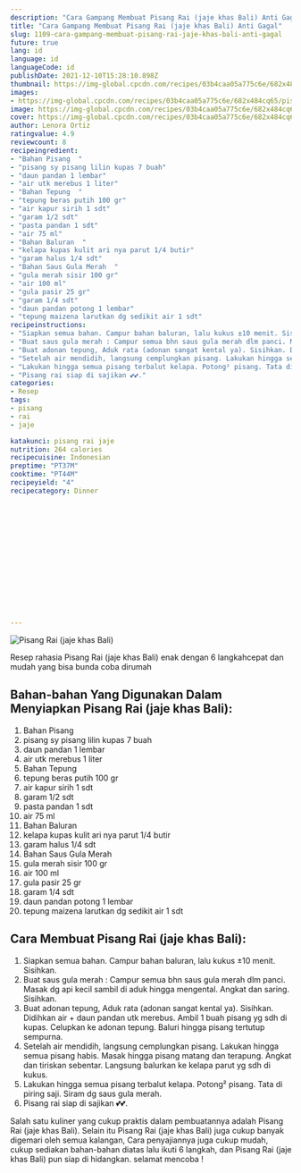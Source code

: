 ```yaml
---
description: "Cara Gampang Membuat Pisang Rai (jaje khas Bali) Anti Gagal"
title: "Cara Gampang Membuat Pisang Rai (jaje khas Bali) Anti Gagal"
slug: 1109-cara-gampang-membuat-pisang-rai-jaje-khas-bali-anti-gagal
future: true
lang: id
language: id
languageCode: id
publishDate: 2021-12-10T15:28:10.898Z 
thumbnail: https://img-global.cpcdn.com/recipes/03b4caa05a775c6e/682x484cq65/pisang-rai-jaje-khas-bali-foto-resep-utama.png
images:
- https://img-global.cpcdn.com/recipes/03b4caa05a775c6e/682x484cq65/pisang-rai-jaje-khas-bali-foto-resep-utama.png
image: https://img-global.cpcdn.com/recipes/03b4caa05a775c6e/682x484cq65/pisang-rai-jaje-khas-bali-foto-resep-utama.png
cover: https://img-global.cpcdn.com/recipes/03b4caa05a775c6e/682x484cq65/pisang-rai-jaje-khas-bali-foto-resep-utama.png
author: Lenora Ortiz
ratingvalue: 4.9
reviewcount: 8
recipeingredient:
- "Bahan Pisang  "
- "pisang sy pisang lilin kupas 7 buah"
- "daun pandan 1 lembar"
- "air utk merebus 1 liter"
- "Bahan Tepung  "
- "tepung beras putih 100 gr"
- "air kapur sirih 1 sdt"
- "garam 1/2 sdt"
- "pasta pandan 1 sdt"
- "air 75 ml"
- "Bahan Baluran  "
- "kelapa kupas kulit ari nya parut 1/4 butir"
- "garam halus 1/4 sdt"
- "Bahan Saus Gula Merah  "
- "gula merah sisir 100 gr"
- "air 100 ml"
- "gula pasir 25 gr"
- "garam 1/4 sdt"
- "daun pandan potong 1 lembar"
- "tepung maizena larutkan dg sedikit air 1 sdt"
recipeinstructions:
- "Siapkan semua bahan. Campur bahan baluran, lalu kukus ±10 menit. Sisihkan."
- "Buat saus gula merah : Campur semua bhn saus gula merah dlm panci. Masak dg api kecil sambil di aduk hingga mengental. Angkat dan saring. Sisihkan."
- "Buat adonan tepung, Aduk rata (adonan sangat kental ya). Sisihkan. Didihkan air + daun pandan utk merebus. Ambil 1 buah pisang yg sdh di kupas. Celupkan ke adonan tepung. Baluri hingga pisang tertutup sempurna."
- "Setelah air mendidih, langsung cemplungkan pisang. Lakukan hingga semua pisang habis. Masak hingga pisang matang dan terapung. Angkat dan tiriskan sebentar. Langsung balurkan ke kelapa parut yg sdh di kukus."
- "Lakukan hingga semua pisang terbalut kelapa. Potong² pisang. Tata di piring saji. Siram dg saus gula merah."
- "Pisang rai siap di sajikan 💕💕."
categories:
- Resep
tags:
- pisang
- rai
- jaje

katakunci: pisang rai jaje 
nutrition: 264 calories
recipecuisine: Indonesian
preptime: "PT37M"
cooktime: "PT44M"
recipeyield: "4"
recipecategory: Dinner


     
    
    
    
    
    
    
    
    
    
    
      
    
---
```



![Pisang Rai (jaje khas Bali)](https://img-global.cpcdn.com/recipes/03b4caa05a775c6e/682x484cq65/pisang-rai-jaje-khas-bali-foto-resep-utama.png)

Resep rahasia Pisang Rai (jaje khas Bali)  enak dengan 6 langkahcepat dan mudah yang bisa bunda coba dirumah

<!--inarticleads1-->

## Bahan-bahan Yang Digunakan Dalam Menyiapkan Pisang Rai (jaje khas Bali):

1. Bahan Pisang  
1. pisang sy pisang lilin kupas 7 buah
1. daun pandan 1 lembar
1. air utk merebus 1 liter
1. Bahan Tepung  
1. tepung beras putih 100 gr
1. air kapur sirih 1 sdt
1. garam 1/2 sdt
1. pasta pandan 1 sdt
1. air 75 ml
1. Bahan Baluran  
1. kelapa kupas kulit ari nya parut 1/4 butir
1. garam halus 1/4 sdt
1. Bahan Saus Gula Merah  
1. gula merah sisir 100 gr
1. air 100 ml
1. gula pasir 25 gr
1. garam 1/4 sdt
1. daun pandan potong 1 lembar
1. tepung maizena larutkan dg sedikit air 1 sdt



<!--inarticleads2-->

## Cara Membuat Pisang Rai (jaje khas Bali):

1. Siapkan semua bahan. Campur bahan baluran, lalu kukus ±10 menit. Sisihkan.
1. Buat saus gula merah : Campur semua bhn saus gula merah dlm panci. Masak dg api kecil sambil di aduk hingga mengental. Angkat dan saring. Sisihkan.
1. Buat adonan tepung, Aduk rata (adonan sangat kental ya). Sisihkan. Didihkan air + daun pandan utk merebus. Ambil 1 buah pisang yg sdh di kupas. Celupkan ke adonan tepung. Baluri hingga pisang tertutup sempurna.
1. Setelah air mendidih, langsung cemplungkan pisang. Lakukan hingga semua pisang habis. Masak hingga pisang matang dan terapung. Angkat dan tiriskan sebentar. Langsung balurkan ke kelapa parut yg sdh di kukus.
1. Lakukan hingga semua pisang terbalut kelapa. Potong² pisang. Tata di piring saji. Siram dg saus gula merah.
1. Pisang rai siap di sajikan 💕💕.




Salah satu kuliner yang cukup praktis dalam pembuatannya adalah  Pisang Rai (jaje khas Bali). Selain itu  Pisang Rai (jaje khas Bali)  juga cukup banyak digemari oleh semua kalangan, Cara penyajiannya juga cukup mudah, cukup sediakan bahan-bahan diatas lalu ikuti 6 langkah, dan  Pisang Rai (jaje khas Bali)  pun siap di hidangkan. selamat mencoba !
